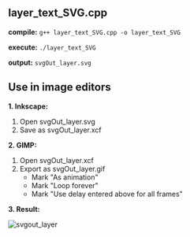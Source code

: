 ## layer_text_SVG.cpp

**compile:**
`g++ layer_text_SVG.cpp -o layer_text_SVG`

**execute:**
`./layer_text_SVG`

**output:**
`svgOut_layer.svg`

## Use in image editors	

**1. Inkscape:**
1. Open svgOut_layer.svg
2. Save as svgOut_layer.xcf

**2. GIMP:**
1. Open svgOut_layer.xcf
2. Export as svgOut_layer.gif
   - Mark "As animation"
   - Mark "Loop forever"
   - Mark "Use delay entered above for all frames"

**3. Result:**

![svgout_layer](https://user-images.githubusercontent.com/5427673/49867970-2b4ac200-fdf3-11e8-89e5-b3100c565222.gif)
